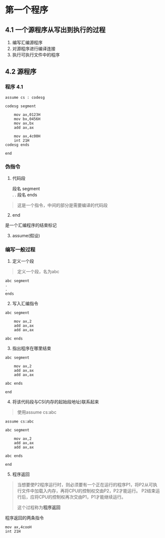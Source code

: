 # 第一个程序

## 4.1 一个源程序从写出到执行的过程  

1. 编写汇编源程序  
2. 对源程序进行编译连接  
3. 执行可执行文件中的程序  


## 4.2 源程序  

### 程序 4.1  

	assume cs : codesg  
	
	codesg segment  
	
		mov ax,0123H  
		mov bx,0456H 
		mov ax,bx
		add ax,ax
		
		mov ax,4c00H  
		int 21H  
	codesg ends  
	
	end

### 伪指令  

1. 代码段

	段名 segment  
	.
	.
	段名 ends  
> 这是一个指令，中间的部分是需要编译的代码段  

2. end

是一个汇编程序的结束标记  

3. assume(假设)  

### 编写一般过程  
1. 定义一个段  

>定义一个段，名为abc  

	abc segment  
	.
	.
	ends

2. 写入汇编指令

>

	abc segment  
		
		mov ax,2
		add ax,ax
		add ax,ax
	
	abc ends

3. 指出程序在哪里结束  

> 

	abc segment  
		
		mov ax,2
		add ax,ax
		add ax,ax
	
	abc ends
	
	end

4. 将该代码段与CS(内存的起始段地址)联系起来  

> 使用assume cs:abc 

	assume cs:abc
	
	abc segment  
		
		mov ax,2
		add ax,ax
		add ax,ax
	
	abc ends
	
	end

5. 程序返回  

> 当想要使P2程序运行时，则必须要有一个正在运行的程序P1，将P2从可执行文件中加载入内存，再将CPU的控制权交由P2，P2才能运行。
> P2结束运行后，应将CPU的控制权再次交由P1，P1才能继续运行。
>
> 这个过程称为**程序返回**

程序返回的两条指令  

	mov ax,4cooH  
	int 21H  














